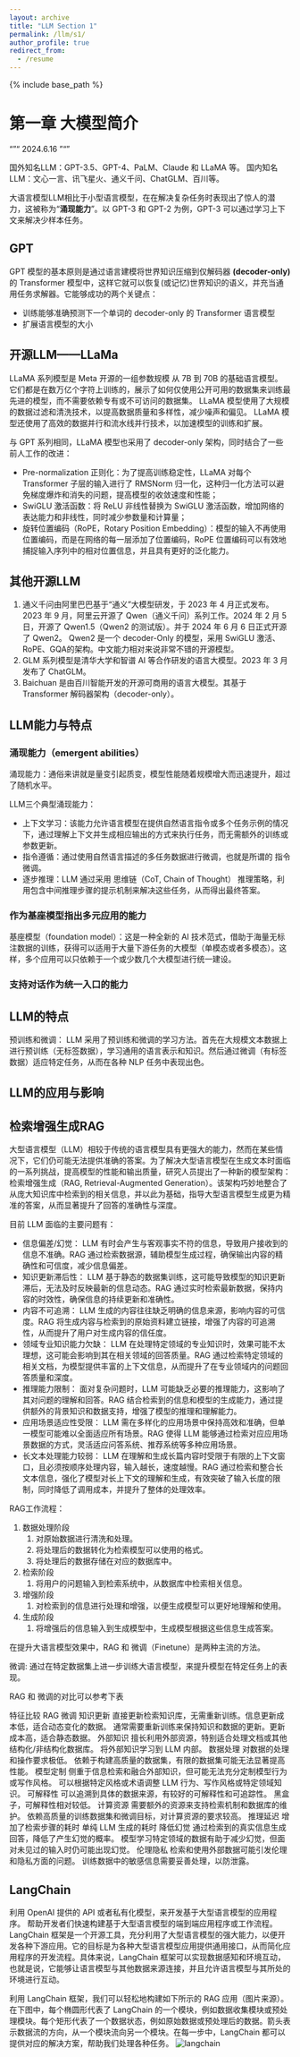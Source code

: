 ```yaml
---
layout: archive
title: "LLM Section 1"
permalink: /llm/s1/
author_profile: true
redirect_from:
  - /resume
---
```


{% include base_path %}



# 第一章 大模型简介

“”“
2024.6.16
”“”

国外知名LLM：GPT-3.5、GPT-4、PaLM、Claude 和 LLaMA 等。
国内知名LLM：文心一言、讯飞星火、通义千问、ChatGLM、百川等。

大语言模型LLM相比于小型语言模型，在在解决复杂任务时表现出了惊人的潜力，这被称为“**涌现能力**”。以 GPT-3 和 GPT-2 为例，GPT-3 可以通过学习上下文来解决少样本任务。


## GPT
GPT 模型的基本原则是通过语言建模将世界知识压缩到仅解码器 **(decoder-only)** 的 Transformer 模型中，这样它就可以恢复(或记忆)世界知识的语义，并充当通用任务求解器。它能够成功的两个关键点：
- 训练能够准确预测下一个单词的 decoder-only 的 Transformer 语言模型
- 扩展语言模型的大小

## 开源LLM——LLaMa
LLaMA 系列模型是 Meta 开源的一组参数规模 从 7B 到 70B 的基础语言模型。
它们都是在数万亿个字符上训练的，展示了如何仅使用公开可用的数据集来训练最先进的模型，而不需要依赖专有或不可访问的数据集。
LLaMA 模型使用了大规模的数据过滤和清洗技术，以提高数据质量和多样性，减少噪声和偏见。
LLaMA 模型还使用了高效的数据并行和流水线并行技术，以加速模型的训练和扩展。

与 GPT 系列相同，LLaMA 模型也采用了 decoder-only 架构，同时结合了一些前人工作的改进：

- Pre-normalization 正则化：为了提高训练稳定性，LLaMA 对每个 Transformer 子层的输入进行了 RMSNorm 归一化，这种归一化方法可以避免梯度爆炸和消失的问题，提高模型的收敛速度和性能；
- SwiGLU 激活函数：将 ReLU 非线性替换为 SwiGLU 激活函数，增加网络的表达能力和非线性，同时减少参数量和计算量；
- 旋转位置编码（RoPE，Rotary Position Embedding）：模型的输入不再使用位置编码，而是在网络的每一层添加了位置编码，RoPE 位置编码可以有效地捕捉输入序列中的相对位置信息，并且具有更好的泛化能力。

## 其他开源LLM
1. 通义千问由阿里巴巴基于“通义”大模型研发，于 2023 年 4 月正式发布。2023 年 9 月，阿里云开源了 Qwen（通义千问）系列工作。2024 年 2 月 5 日，开源了 Qwen1.5（Qwen2 的测试版）。并于 2024 年 6 月 6 日正式开源了 Qwen2。 Qwen2 是一个 decoder-Only 的模型，采用 SwiGLU 激活、RoPE、GQA的架构。中文能力相对来说非常不错的开源模型。
2. GLM 系列模型是清华大学和智谱 AI 等合作研发的语言大模型。2023 年 3 月 发布了 ChatGLM。
3. Baichuan 是由百川智能开发的开源可商用的语言大模型。其基于Transformer 解码器架构（decoder-only）。

## LLM能力与特点
### 涌现能力（emergent abilities）
涌现能力：通俗来讲就是量变引起质变，模型性能随着规模增大而迅速提升，超过了随机水平。

LLM三个典型涌现能力：
- 上下文学习：该能力允许语言模型在提供自然语言指令或多个任务示例的情况下，通过理解上下文并生成相应输出的方式来执行任务，而无需额外的训练或参数更新。
- 指令遵循：通过使用自然语言描述的多任务数据进行微调，也就是所谓的 指令微调。
- 逐步推理：LLM 通过采用 思维链（CoT, Chain of Thought） 推理策略，利用包含中间推理步骤的提示机制来解决这些任务，从而得出最终答案。

### 作为基座模型指出多元应用的能力
基座模型（foundation model）：这是一种全新的 AI 技术范式，借助于海量无标注数据的训练，获得可以适用于大量下游任务的大模型（单模态或者多模态）。这样，多个应用可以只依赖于一个或少数几个大模型进行统一建设。

### 支持对话作为统一入口的能力


## LLM的特点
预训练和微调： LLM 采用了预训练和微调的学习方法。首先在大规模文本数据上进行预训练（无标签数据），学习通用的语言表示和知识。然后通过微调（有标签数据）适应特定任务，从而在各种 NLP 任务中表现出色。


## LLM的应用与影响

## 检索增强生成RAG
大型语言模型（LLM）相较于传统的语言模型具有更强大的能力，然而在某些情况下，它们仍可能无法提供准确的答案。为了解决大型语言模型在生成文本时面临的一系列挑战，提高模型的性能和输出质量，研究人员提出了一种新的模型架构：检索增强生成（RAG, Retrieval-Augmented Generation）。该架构巧妙地整合了从庞大知识库中检索到的相关信息，并以此为基础，指导大型语言模型生成更为精准的答案，从而显著提升了回答的准确性与深度。

目前 LLM 面临的主要问题有：
- 信息偏差/幻觉： LLM 有时会产生与客观事实不符的信息，导致用户接收到的信息不准确。RAG 通过检索数据源，辅助模型生成过程，确保输出内容的精确性和可信度，减少信息偏差。
- 知识更新滞后性： LLM 基于静态的数据集训练，这可能导致模型的知识更新滞后，无法及时反映最新的信息动态。RAG 通过实时检索最新数据，保持内容的时效性，确保信息的持续更新和准确性。
- 内容不可追溯： LLM 生成的内容往往缺乏明确的信息来源，影响内容的可信度。RAG 将生成内容与检索到的原始资料建立链接，增强了内容的可追溯性，从而提升了用户对生成内容的信任度。
- 领域专业知识能力欠缺： LLM 在处理特定领域的专业知识时，效果可能不太理想，这可能会影响到其在相关领域的回答质量。RAG 通过检索特定领域的相关文档，为模型提供丰富的上下文信息，从而提升了在专业领域内的问题回答质量和深度。
- 推理能力限制： 面对复杂问题时，LLM 可能缺乏必要的推理能力，这影响了其对问题的理解和回答。RAG 结合检索到的信息和模型的生成能力，通过提供额外的背景知识和数据支持，增强了模型的推理和理解能力。
- 应用场景适应性受限： LLM 需在多样化的应用场景中保持高效和准确，但单一模型可能难以全面适应所有场景。RAG 使得 LLM 能够通过检索对应应用场景数据的方式，灵活适应问答系统、推荐系统等多种应用场景。
- 长文本处理能力较弱： LLM 在理解和生成长篇内容时受限于有限的上下文窗口，且必须按顺序处理内容，输入越长，速度越慢。RAG 通过检索和整合长文本信息，强化了模型对长上下文的理解和生成，有效突破了输入长度的限制，同时降低了调用成本，并提升了整体的处理效率。

RAG工作流程：
1. 数据处理阶段
   1. 对原始数据进行清洗和处理。
   2. 将处理后的数据转化为检索模型可以使用的格式。
   3. 将处理后的数据存储在对应的数据库中。
2. 检索阶段
   1. 将用户的问题输入到检索系统中，从数据库中检索相关信息。
3. 增强阶段
   1. 对检索到的信息进行处理和增强，以便生成模型可以更好地理解和使用。
4. 生成阶段
   1. 将增强后的信息输入到生成模型中，生成模型根据这些信息生成答案。

在提升大语言模型效果中，RAG 和 微调（Finetune）是两种主流的方法。

微调: 通过在特定数据集上进一步训练大语言模型，来提升模型在特定任务上的表现。

RAG 和 微调的对比可以参考下表

特征比较	RAG	微调
知识更新	直接更新检索知识库，无需重新训练。信息更新成本低，适合动态变化的数据。	通常需要重新训练来保持知识和数据的更新。更新成本高，适合静态数据。
外部知识	擅长利用外部资源，特别适合处理文档或其他结构化/非结构化数据库。	将外部知识学习到 LLM 内部。
数据处理	对数据的处理和操作要求极低。	依赖于构建高质量的数据集，有限的数据集可能无法显著提高性能。
模型定制	侧重于信息检索和融合外部知识，但可能无法充分定制模型行为或写作风格。	可以根据特定风格或术语调整 LLM 行为、写作风格或特定领域知识。
可解释性	可以追溯到具体的数据来源，有较好的可解释性和可追踪性。	黑盒子，可解释性相对较低。
计算资源	需要额外的资源来支持检索机制和数据库的维护。	依赖高质量的训练数据集和微调目标，对计算资源的要求较高。
推理延迟	增加了检索步骤的耗时	单纯 LLM 生成的耗时
降低幻觉	通过检索到的真实信息生成回答，降低了产生幻觉的概率。	模型学习特定领域的数据有助于减少幻觉，但面对未见过的输入时仍可能出现幻觉。
伦理隐私	检索和使用外部数据可能引发伦理和隐私方面的问题。	训练数据中的敏感信息需要妥善处理，以防泄露。

## LangChain
利用 OpenAI 提供的 API 或者私有化模型，来开发基于大型语言模型的应用程序。
帮助开发者们快速构建基于大型语言模型的端到端应用程序或工作流程。
LangChain 框架是一个开源工具，充分利用了大型语言模型的强大能力，以便开发各种下游应用。它的目标是为各种大型语言模型应用提供通用接口，从而简化应用程序的开发流程。具体来说，LangChain 框架可以实现数据感知和环境互动，也就是说，它能够让语言模型与其他数据来源连接，并且允许语言模型与其所处的环境进行互动。

利用 LangChain 框架，我们可以轻松地构建如下所示的 RAG 应用（图片来源）。在下图中，每个椭圆形代表了 LangChain 的一个模块，例如数据收集模块或预处理模块。每个矩形代表了一个数据状态，例如原始数据或预处理后的数据。箭头表示数据流的方向，从一个模块流向另一个模块。在每一步中，LangChain 都可以提供对应的解决方案，帮助我们处理各种任务。
![langchain](https://github.com/niysNiysniys/niysNiysniys.github.io/blob/master/images/C1-3-langchain.png)
